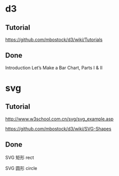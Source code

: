 # d3
## Tutorial
https://github.com/mbostock/d3/wiki/Tutorials
## Done
Introduction
Let’s Make a Bar Chart, Parts I & II
# svg
## Tutorial
http://www.w3school.com.cn/svg/svg_example.asp

https://github.com/mbostock/d3/wiki/SVG-Shapes
## Done
SVG 矩形 rect

SVG 圆形 circle
